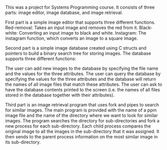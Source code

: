 This was a project for Systems Programming course. It consists of three parts: image editor, image database, and image retrieval.

First part is a simple image editor that supports three different functions.
Red-removal: Takes an input image and removes the red from it.
Black-white: Converting an input image to black and white.
Instagram: The instagram function, which converts an image to a square image.

Second part is a simple image database created using C structs and pointers to build a binary search tree for storing images. The database supports three 
different functions:

The user can add new images to the database by specifying the file name and the values for the three attributes.
The user can query the database by specifying the values for the three attributes and the database will return the names of all image files that match these 
attributes.
The user can ask to have the database contents printed to the screen (i.e. the names of all files stored in the database together with their attributes).

Third part is an image retrieval program that uses fork and pipes to search for similar images. The main program is provided with the name of a ppm image 
file and the name of the directory where we want to look for similar images. The program searches the directory for sub-directories and fork a new process 
for each sub-directory. Each child process compares the original image to all the images in the sub-directory that it was assigned. It then sends to 
the parent process information on the most similar image in its sub-directory.
